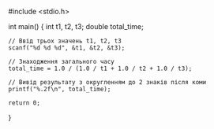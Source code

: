 #include <stdio.h>

int main() {
    int t1, t2, t3;
    double total_time;

    // Ввід трьох значень t1, t2, t3
    scanf("%d %d %d", &t1, &t2, &t3);

    // Знаходження загального часу
    total_time = 1.0 / (1.0 / t1 + 1.0 / t2 + 1.0 / t3);

    // Вивід результату з округленням до 2 знаків після коми
    printf("%.2f\n", total_time);

    return 0;
}
